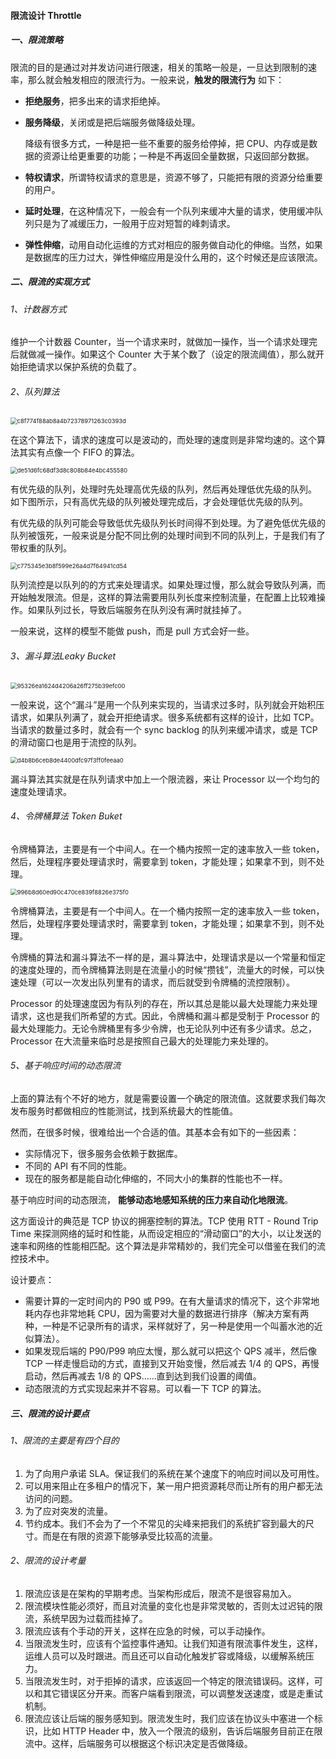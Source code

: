 #### 限流设计 Throttle

##### 一、限流策略

限流的目的是通过对并发访问进行限速，相关的策略一般是，一旦达到限制的速率，那么就会触发相应的限流行为。一般来说，**触发的限流行为** 如下：

- **拒绝服务**，把多出来的请求拒绝掉。

- **服务降级**，关闭或是把后端服务做降级处理。

  降级有很多方式，一种是把一些不重要的服务给停掉，把 CPU、内存或是数据的资源让给更重要的功能；一种是不再返回全量数据，只返回部分数据。

- **特权请求**，所谓特权请求的意思是，资源不够了，只能把有限的资源分给重要的用户。
- **延时处理**，在这种情况下，一般会有一个队列来缓冲大量的请求，使用缓冲队列只是为了减缓压力，一般用于应对短暂的峰刺请求。
- **弹性伸缩**，动用自动化运维的方式对相应的服务做自动化的伸缩。当然，如果是数据库的压力过大，弹性伸缩应用是没什么用的，这个时候还是应该限流。

##### 二、限流的实现方式

###### 1、计数器方式

维护一个计数器 Counter，当一个请求来时，就做加一操作，当一个请求处理完后就做减一操作。如果这个 Counter 大于某个数了（设定的限流阈值），那么就开始拒绝请求以保护系统的负载了。

###### 2、队列算法

<img src="https://liuyang-picbed.oss-cn-shanghai.aliyuncs.com/img/c8f774f88ab8a4b72378971263c0393d.png" alt="c8f774f88ab8a4b72378971263c0393d" style="zoom: 67%;" />

在这个算法下，请求的速度可以是波动的，而处理的速度则是非常均速的。这个算法其实有点像一个 FIFO 的算法。

<img src="https://liuyang-picbed.oss-cn-shanghai.aliyuncs.com/img/de51d6fc68df3d8c808b84e4bc455580.png" alt="de51d6fc68df3d8c808b84e4bc455580" style="zoom:67%;" />

有优先级的队列，处理时先处理高优先级的队列，然后再处理低优先级的队列。 如下图所示，只有高优先级的队列被处理完成后，才会处理低优先级的队列。

有优先级的队列可能会导致低优先级队列长时间得不到处理。为了避免低优先级的队列被饿死，一般来说是分配不同比例的处理时间到不同的队列上，于是我们有了带权重的队列。

<img src="https://liuyang-picbed.oss-cn-shanghai.aliyuncs.com/img/c775345e3b8f599e26a4d7f64941cd54.png" alt="c775345e3b8f599e26a4d7f64941cd54" style="zoom:67%;" />



队列流控是以队列的的方式来处理请求。如果处理过慢，那么就会导致队列满，而开始触发限流。但是，这样的算法需要用队列长度来控制流量，在配置上比较难操作。如果队列过长，导致后端服务在队列没有满时就挂掉了。

一般来说，这样的模型不能做 push，而是 pull 方式会好一些。

###### 3、漏斗算法Leaky Bucket

<img src="https://liuyang-picbed.oss-cn-shanghai.aliyuncs.com/img/95326ea1624d4206a26ff275b39efc00.png" alt="95326ea1624d4206a26ff275b39efc00" style="zoom:67%;" />

一般来说，这个“漏斗”是用一个队列来实现的，当请求过多时，队列就会开始积压请求，如果队列满了，就会开拒绝请求。很多系统都有这样的设计，比如 TCP。当请求的数量过多时，就会有一个 sync backlog 的队列来缓冲请求，或是 TCP 的滑动窗口也是用于流控的队列。

<img src="https://liuyang-picbed.oss-cn-shanghai.aliyuncs.com/img/d4b8b6ceb8de4400dfc97f3ff0feeaa0.png" alt="d4b8b6ceb8de4400dfc97f3ff0feeaa0" style="zoom:67%;" />



漏斗算法其实就是在队列请求中加上一个限流器，来让 Processor 以一个均匀的速度处理请求。

###### 4、令牌桶算法 Token Buket

令牌桶算法，主要是有一个中间人。在一个桶内按照一定的速率放入一些 token，然后，处理程序要处理请求时，需要拿到 token，才能处理；如果拿不到，则不处理。

<img src="https://liuyang-picbed.oss-cn-shanghai.aliyuncs.com/img/996b8d60ed90c470ce839f8826e375f0.png" alt="996b8d60ed90c470ce839f8826e375f0" style="zoom:67%;" />

令牌桶算法，主要是有一个中间人。在一个桶内按照一定的速率放入一些 token，然后，处理程序要处理请求时，需要拿到 token，才能处理；如果拿不到，则不处理。

令牌桶的算法和漏斗算法不一样的是，漏斗算法中，处理请求是以一个常量和恒定的速度处理的，而令牌桶算法则是在流量小的时候“攒钱”，流量大的时候，可以快速处理（可以一次发出队列里有的请求，而后就受到令牌桶的流控限制）。

Processor 的处理速度因为有队列的存在，所以其总是能以最大处理能力来处理请求，这也是我们所希望的方式。因此，令牌桶和漏斗都是受制于 Processor 的最大处理能力。无论令牌桶里有多少令牌，也无论队列中还有多少请求。总之，Processor 在大流量来临时总是按照自己最大的处理能力来处理的。

###### 5、基于响应时间的动态限流

上面的算法有个不好的地方，就是需要设置一个确定的限流值。这就要求我们每次发布服务时都做相应的性能测试，找到系统最大的性能值。

然而，在很多时候，很难给出一个合适的值。其基本会有如下的一些因素：

- 实际情况下，很多服务会依赖于数据库。
- 不同的 API 有不同的性能。
- 现在的服务都是能自动化伸缩的，不同大小的集群的性能也不一样。

基于响应时间的动态限流， **能够动态地感知系统的压力来自动化地限流**。

这方面设计的典范是 TCP 协议的拥塞控制的算法。TCP 使用 RTT - Round Trip Time 来探测网络的延时和性能，从而设定相应的“滑动窗口”的大小，以让发送的速率和网络的性能相匹配。这个算法是非常精妙的，我们完全可以借鉴在我们的流控技术中。

设计要点：

- 需要计算的一定时间内的 P90 或 P99。在有大量请求的情况下，这个非常地耗内存也非常地耗 CPU，因为需要对大量的数据进行排序（解决方案有两种，一种是不记录所有的请求，采样就好了，另一种是使用一个叫蓄水池的近似算法）。
- 如果发现后端的 P90/P99 响应太慢，那么就可以把这个 QPS 减半，然后像 TCP 一样走慢启动的方式，直接到又开始变慢，然后减去 1/4 的 QPS，再慢启动，然后再减去 1/8 的 QPS……直到达到我们设置的阈值。
- 动态限流的方式实现起来并不容易。可以看一下 TCP 的算法。

##### 三、限流的设计要点

###### 1、限流的主要是有四个目的

1. 为了向用户承诺 SLA。保证我们的系统在某个速度下的响应时间以及可用性。
2. 可以用来阻止在多租户的情况下，某一用户把资源耗尽而让所有的用户都无法访问的问题。
3. 为了应对突发的流量。
4. 节约成本。我们不会为了一个不常见的尖峰来把我们的系统扩容到最大的尺寸。而是在有限的资源下能够承受比较高的流量。

###### 2、限流的设计考量

1. 限流应该是在架构的早期考虑。当架构形成后，限流不是很容易加入。
2. 限流模块性能必须好，而且对流量的变化也是非常灵敏的，否则太过迟钝的限流，系统早因为过载而挂掉了。
3. 限流应该有个手动的开关，这样在应急的时候，可以手动操作。
4. 当限流发生时，应该有个监控事件通知。让我们知道有限流事件发生，这样，运维人员可以及时跟进。而且还可以自动化触发扩容或降级，以缓解系统压力。
5. 当限流发生时，对于拒掉的请求，应该返回一个特定的限流错误码。这样，可以和其它错误区分开来。而客户端看到限流，可以调整发送速度，或是走重试机制。
6. 限流应该让后端的服务感知到。限流发生时，我们应该在协议头中塞进一个标识，比如 HTTP Header 中，放入一个限流的级别，告诉后端服务目前正在限流中。这样，后端服务可以根据这个标识决定是否做降级。

